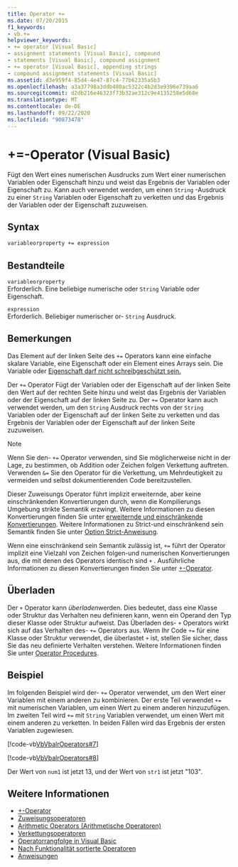 ```yaml
---
title: Operator +=
ms.date: 07/20/2015
f1_keywords:
- vb.+=
helpviewer_keywords:
- += operator [Visual Basic]
- assignment statements [Visual Basic], compound
- statements [Visual Basic], compound assignment
- += operator [Visual Basic], appending strings
- compound assignment statements [Visual Basic]
ms.assetid: d3e959f4-85d4-4e47-87c4-77b62335a5b3
ms.openlocfilehash: a3a37798a3ddb480ac5322c4b2d3e9396e739aa6
ms.sourcegitcommit: d2db216e46323f73b32ae312c9e4135258e5d68e
ms.translationtype: MT
ms.contentlocale: de-DE
ms.lasthandoff: 09/22/2020
ms.locfileid: "90873478"
---
```

# <a name="-operator-visual-basic"></a>+=-Operator (Visual Basic)

Fügt den Wert eines numerischen Ausdrucks zum Wert einer numerischen Variablen oder Eigenschaft hinzu und weist das Ergebnis der Variablen oder Eigenschaft zu. Kann auch verwendet werden, um einen `String` -Ausdruck zu einer `String` Variablen oder Eigenschaft zu verketten und das Ergebnis der Variablen oder der Eigenschaft zuzuweisen.  
  
## <a name="syntax"></a>Syntax  
  
```vb  
variableorproperty += expression  
```  
  
## <a name="parts"></a>Bestandteile  

 `variableorproperty`  
 Erforderlich. Eine beliebige numerische oder `String` Variable oder Eigenschaft.  
  
 `expression`  
 Erforderlich. Beliebiger numerischer or- `String` Ausdruck.  
  
## <a name="remarks"></a>Bemerkungen  

 Das Element auf der linken Seite des `+=` Operators kann eine einfache skalare Variable, eine Eigenschaft oder ein Element eines Arrays sein. Die Variable oder [Eigenschaft darf nicht schreibgeschützt sein.](../modifiers/readonly.md)  
  
 Der `+=` Operator Fügt der Variablen oder der Eigenschaft auf der linken Seite den Wert auf der rechten Seite hinzu und weist das Ergebnis der Variablen oder der Eigenschaft auf der linken Seite zu. Der `+=` Operator kann auch verwendet werden, um den `String` Ausdruck rechts von der `String` Variablen oder der Eigenschaft auf der linken Seite zu verketten und das Ergebnis der Variablen oder der Eigenschaft auf der linken Seite zuzuweisen.  
  
> [!NOTE]
> Wenn Sie den- `+=` Operator verwenden, sind Sie möglicherweise nicht in der Lage, zu bestimmen, ob Addition oder Zeichen folgen Verkettung auftreten. Verwenden `&=` Sie den Operator für die Verkettung, um Mehrdeutigkeit zu vermeiden und selbst dokumentierenden Code bereitzustellen.  
  
 Dieser Zuweisungs Operator führt implizit erweiternde, aber keine einschränkenden Konvertierungen durch, wenn die Kompilierungs Umgebung strikte Semantik erzwingt. Weitere Informationen zu diesen Konvertierungen finden Sie unter [erweiternde und einschränkende Konvertierungen](../../programming-guide/language-features/data-types/widening-and-narrowing-conversions.md). Weitere Informationen zu Strict-und einschränkend sein Semantik finden Sie unter [Option Strict-Anweisung](../statements/option-strict-statement.md).  
  
 Wenn eine einschränkend sein Semantik zulässig ist, `+=` führt der Operator implizit eine Vielzahl von Zeichen folgen-und numerischen Konvertierungen aus, die mit denen des Operators identisch sind `+` . Ausführliche Informationen zu diesen Konvertierungen finden Sie unter [+-Operator](addition-operator.md).  
  
## <a name="overloading"></a>Überladen  

 Der `+` Operator kann *überladen*werden. Dies bedeutet, dass eine Klasse oder Struktur das Verhalten neu definieren kann, wenn ein Operand den Typ dieser Klasse oder Struktur aufweist. Das Überladen des- `+` Operators wirkt sich auf das Verhalten des- `+=` Operators aus. Wenn Ihr Code `+=` für eine Klasse oder Struktur verwendet, die überlastet `+` ist, stellen Sie sicher, dass Sie das neu definierte Verhalten verstehen. Weitere Informationen finden Sie unter [Operator Procedures](../../programming-guide/language-features/procedures/operator-procedures.md).  
  
## <a name="example"></a>Beispiel  

 Im folgenden Beispiel wird der- `+=` Operator verwendet, um den Wert einer Variablen mit einem anderen zu kombinieren. Der erste Teil verwendet `+=` mit numerischen Variablen, um einen Wert zu einem anderen hinzuzufügen. Im zweiten Teil wird `+=` mit `String` Variablen verwendet, um einen Wert mit einem anderen zu verketten. In beiden Fällen wird das Ergebnis der ersten Variablen zugewiesen.  
  
 [!code-vb[VbVbalrOperators#7](~/samples/snippets/visualbasic/VS_Snippets_VBCSharp/VbVbalrOperators/VB/Class1.vb#7)]  
  
 [!code-vb[VbVbalrOperators#8](~/samples/snippets/visualbasic/VS_Snippets_VBCSharp/VbVbalrOperators/VB/Class1.vb#8)]  
  
 Der Wert von `num1` ist jetzt 13, und der Wert von `str1` ist jetzt "103".  
  
## <a name="see-also"></a>Weitere Informationen

- [+-Operator](addition-operator.md)
- [Zuweisungsoperatoren](assignment-operators.md)
- [Arithmetic Operators (Arithmetische Operatoren)](arithmetic-operators.md)
- [Verkettungsoperatoren](concatenation-operators.md)
- [Operatorrangfolge in Visual Basic](operator-precedence.md)
- [Nach Funktionalität sortierte Operatoren](operators-listed-by-functionality.md)
- [Anweisungen](../../programming-guide/language-features/statements.md)
